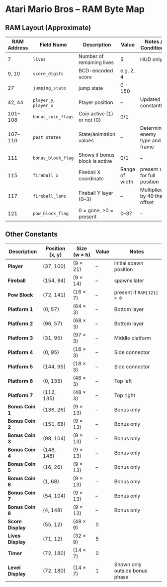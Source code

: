 # Atari Mario Bros – RAM Byte Map


## RAM Layout (Approximate)

| RAM Address | Field Name             | Description                     | Value         | Notes / Conditions                |
| ----------- | ---------------------- | ------------------------------- | ------------- | --------------------------------- |
| 7           | `lives`                | Number of remaining lives       | 5             | HUD only                          |
| 9, 10       | `score_digits`         | BCD-encoded score               | e.g. 2, 4     |                                    |
| 27          | `jumping_state`        | jump state                      | 0 - 150       |                                    |
| 42, 44      | `player_y`, `player_x` | Player position                 | –             | Updated constantly                |
| 101–108     | `bonus_coin_flags`     | Coin active (1) or not (0)      | 0/1           |                          |
| 107–110     | `pest_states`          | State/animation values          | –             | Determines enemy type and frame   |
| 111         | `bonus_block_flag`     | Shows if bonus block is active  | 0/1           | –                                 |
| 115         | `fireball_x`           | Fireball X coordinate           | Range of width| present `117` for full position |
| 117         | `fireball_lane`        | Fireball Y layer (0–3)          | –             | Multiplied by 40 then offset      |
| 121         | `pow_block_flag`       | 0 = gone, >0 = present          | 0–3?          | –                                 |







## Other Constants

| Description       | Position (x, y) | Size (w × h) | Value | Notes                            |
| ----------------- | --------------- | ------------ | ----- | -------------------------------- |
| **Player**        | (37, 100)       | (9 × 21)     | –     | initial spawn position           |
| **Fireball**      | (154, 84)       | (9 × 14)     | –     | spawns later                    |
| **Pow Block**     | (72, 141)       | (16 × 7)     | –     | present if `RAM[121] > 0` |
| **Platform 1**    | (0, 57)         | (64 × 3)     | –     | Bottom layer                     |
| **Platform 2**    | (96, 57)        | (68 × 3)     | –     | Bottom layer                     |
| **Platform 3**    | (31, 95)        | (97 × 3)     | –     | Middle platform                  |
| **Platform 4**    | (0, 95)         | (16 × 3)     | –     | Side connector                   |
| **Platform 5**    | (144, 95)       | (18 × 3)     | –     | Side connector                   |
| **Platform 6**    | (0, 135)        | (48 × 3)     | –     | Top left                         |
| **Platform 7**    | (112, 135)      | (48 × 3)     | –     | Top right                        |
| **Bonus Coin 1**  | (136, 26)       | (9 × 13)     | –     | Bonus  only                 |
| **Bonus Coin 2**  | (151, 68)       | (9 × 13)     | –     | Bonus  only                 |
| **Bonus Coin 3**  | (98, 104)       | (9 × 13)     | –     | Bonus  only                 |
| **Bonus Coin 4**  | (148, 148)      | (9 × 13)     | –     | Bonus  only                 |
| **Bonus Coin 5**  | (16, 26)        | (9 × 13)     | –     | Bonus  only                 |
| **Bonus Coin 6**  | (1, 68)         | (9 × 13)     | –     | Bonus  only                 |
| **Bonus Coin 7**  | (54, 104)       | (9 × 13)     | –     | Bonus  only                 |
| **Bonus Coin 8**  | (4, 148)        | (9 × 13)     | –     | Bonus  only                 |
| **Score Display** | (55, 12)        | (48 × 9)     | 0     |                                |
| **Lives Display** | (71, 12)        | (32 × 9)     | 5     |                              |
| **Timer**         | (72, 180)       | (14 × 7)     | 0     |                               |
| **Level Display** | (72, 180)       | (14 × 7)     | 1     | Shown only outside bonus phase   |









